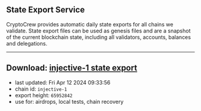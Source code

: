 ## State Export Service
CryptoCrew provides automatic daily state exports for all chains we validate. State export files can be used as genesis files and are a snapshot of the current blockchain state, including all validators, accounts, balances and delegations.

---
**Download: [injective-1 state export](https://dl-eu2.ccvalidators.com/SERVICE/injective/injective-1_export_65952842.json)**
---

- last updated: Fri Apr 12 2024 09:33:56
- chain id: `injective-1`
- export height: `65952842`
- use for: airdrops, local tests, chain recovery
